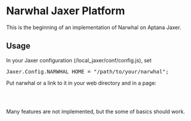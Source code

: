Narwhal Jaxer Platform
======================

This is the beginning of an implementation of Narwhal on Aptana Jaxer.

Usage
-----

In your Jaxer configuration (/local_jaxer/conf/config.js), set 

<pre>
Jaxer.Config.NARWHAL_HOME = "/path/to/your/narwhal";
</pre>

Put narwhal or a link to it in your web directory and in a page:

<pre>
<script runat="server" src="narwhal/platforms/jaxer/bootstrap.js"></script>
</pre>

Many features are not implemented, but the some of basics should work.
